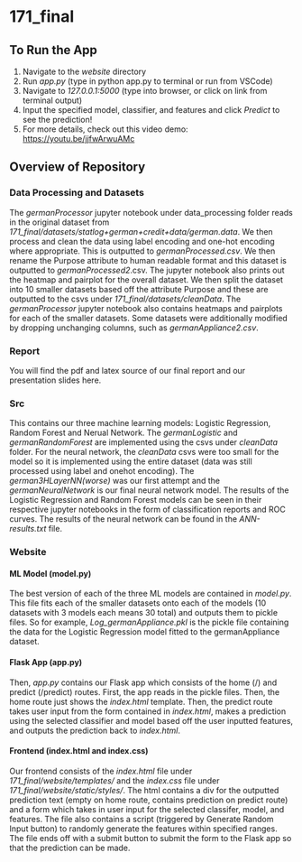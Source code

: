 # 171_final

## To Run the App
1. Navigate to the *website* directory
2. Run *app.py* (type in python app.py to terminal or run from VSCode)
3. Navigate to *127.0.0.1:5000* (type into browser, or click on link from terminal output)
4. Input the specified model, classifier, and features and click *Predict* to see the prediction!
4. For more details, check out this video demo: https://youtu.be/jjfwArwuAMc

## Overview of Repository
### Data Processing and Datasets
The *germanProcessor* jupyter notebook under data_processing folder reads in the original dataset from *171_final/datasets/statlog+german+credit+data/german.data*.  We then process and clean the data using label encoding and one-hot encoding where appropriate.  This is outputted to *germanProcessed.csv*.  We then rename the Purpose attribute to human readable format and this dataset is outputted to *germanProcessed2*.csv.  The jupyter notebook also prints out the heatmap and pairplot for the overall dataset.  We then split the dataset into 10 smaller datasets based off the attribute Purpose and these are outputted to the csvs under *171_final/datasets/cleanData*.  The *germanProcessor* jupyter notebook also contains heatmaps and pairplots for each of the smaller datasets.  Some datasets were additionally modified by dropping unchanging columns, such as *germanAppliance2.csv*.

### Report
You will find the pdf and latex source of our final report and our presentation slides here.

### Src
This contains our three machine learning models: Logistic Regression, Random Forest and Nerual Network.  The *germanLogistic* and *germanRandomForest* are implemented using the csvs under *cleanData* folder.  For the neural network, the *cleanData* csvs were too small for the model so it is implemented using the entire dataset (data was still processed using label and onehot encoding).  The *german3HLayerNN(worse)* was our first attempt and the *germanNeuralNetwork* is our final neural network model.  The results of the Logistic Regression and Random Forest models can be seen in their respective jupyter notebooks in the form of classification reports and ROC curves.  The results of the neural network can be found in the *ANN-results.txt* file.

### Website
#### ML Model (model.py)
The best version of each of the three ML models are contained in *model.py*.  This file fits each of the smaller datasets onto each of the models (10 datasets with 3 models each means 30 total) and outputs them to pickle files.  So for example, *Log_germanAppliance.pkl* is the pickle file containing the data for the Logistic Regression model fitted to the germanAppliance dataset. 
#### Flask App (app.py)
Then, *app.py* contains our Flask app which consists of the home (/) and predict (/predict) routes. First, the app reads in the pickle files.  Then, the home route just shows the *index.html* template.  Then, the predict route takes user input from the form contained in *index.html*, makes a prediction using the selected classifier and model based off the user inputted features, and outputs the prediction back to *index.html*.
#### Frontend (index.html and index.css)
Our frontend consists of the *index.html* file under *171_final/website/templates/* and the *index.css* file under *171_final/website/static/styles/*.  The html contains a div for the outputted prediction text (empty on home route, contains prediction on predict route) and a form which takes in user input for the selected classifer, model, and features.  The file also contains a script (triggered by Generate Random Input button) to randomly generate the features within specified ranges.  The file ends off with a submit button to submit the form to the Flask app so that the prediction can be made.
